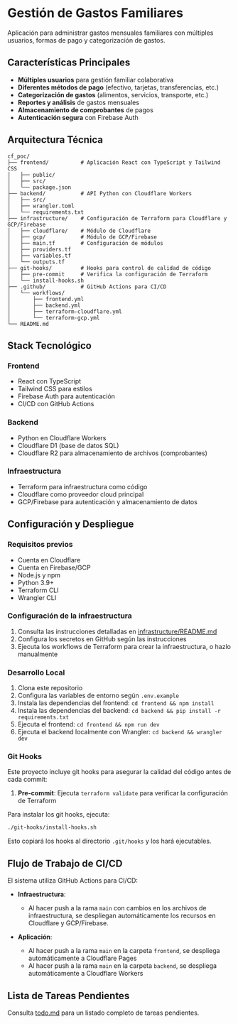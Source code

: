 # Gestión de Gastos Familiares

Aplicación para administrar gastos mensuales familiares con múltiples usuarios, formas de pago y categorización de gastos.

## Características Principales

- **Múltiples usuarios** para gestión familiar colaborativa
- **Diferentes métodos de pago** (efectivo, tarjetas, transferencias, etc.)
- **Categorización de gastos** (alimentos, servicios, transporte, etc.)
- **Reportes y análisis** de gastos mensuales
- **Almacenamiento de comprobantes** de pagos
- **Autenticación segura** con Firebase Auth

## Arquitectura Técnica

```
cf_poc/
├── frontend/          # Aplicación React con TypeScript y Tailwind CSS
│   ├── public/
│   ├── src/
│   └── package.json
├── backend/           # API Python con Cloudflare Workers
│   ├── src/
│   ├── wrangler.toml
│   └── requirements.txt
├── infrastructure/    # Configuración de Terraform para Cloudflare y GCP/Firebase
│   ├── cloudflare/    # Módulo de Cloudflare
│   ├── gcp/           # Módulo de GCP/Firebase
│   ├── main.tf        # Configuración de módulos
│   ├── providers.tf
│   ├── variables.tf
│   └── outputs.tf
├── git-hooks/         # Hooks para control de calidad de código
│   ├── pre-commit     # Verifica la configuración de Terraform
│   └── install-hooks.sh
├── .github/           # GitHub Actions para CI/CD
│   └── workflows/
│       ├── frontend.yml
│       ├── backend.yml
│       ├── terraform-cloudflare.yml
│       └── terraform-gcp.yml
└── README.md
```

## Stack Tecnológico

### Frontend
- React con TypeScript
- Tailwind CSS para estilos
- Firebase Auth para autenticación
- CI/CD con GitHub Actions

### Backend
- Python en Cloudflare Workers
- Cloudflare D1 (base de datos SQL)
- Cloudflare R2 para almacenamiento de archivos (comprobantes)

### Infraestructura
- Terraform para infraestructura como código
- Cloudflare como proveedor cloud principal
- GCP/Firebase para autenticación y almacenamiento de datos

## Configuración y Despliegue

### Requisitos previos
- Cuenta en Cloudflare
- Cuenta en Firebase/GCP
- Node.js y npm
- Python 3.9+
- Terraform CLI
- Wrangler CLI

### Configuración de la infraestructura
1. Consulta las instrucciones detalladas en [infrastructure/README.md](infrastructure/README.md)
2. Configura los secretos en GitHub según las instrucciones
3. Ejecuta los workflows de Terraform para crear la infraestructura, o hazlo manualmente

### Desarrollo Local
1. Clona este repositorio
2. Configura las variables de entorno según `.env.example`
3. Instala las dependencias del frontend: `cd frontend && npm install`
4. Instala las dependencias del backend: `cd backend && pip install -r requirements.txt`
5. Ejecuta el frontend: `cd frontend && npm run dev`
6. Ejecuta el backend localmente con Wrangler: `cd backend && wrangler dev`

### Git Hooks

Este proyecto incluye git hooks para asegurar la calidad del código antes de cada commit:

1. **Pre-commit**: Ejecuta `terraform validate` para verificar la configuración de Terraform

Para instalar los git hooks, ejecuta:

```bash
./git-hooks/install-hooks.sh
```

Esto copiará los hooks al directorio `.git/hooks` y los hará ejecutables.

## Flujo de Trabajo de CI/CD

El sistema utiliza GitHub Actions para CI/CD:

- **Infraestructura**: 
  - Al hacer push a la rama `main` con cambios en los archivos de infraestructura, se despliegan automáticamente los recursos en Cloudflare y GCP/Firebase.
  
- **Aplicación**:
  - Al hacer push a la rama `main` en la carpeta `frontend`, se despliega automáticamente a Cloudflare Pages
  - Al hacer push a la rama `main` en la carpeta `backend`, se despliega automáticamente a Cloudflare Workers

## Lista de Tareas Pendientes

Consulta [todo.md](todo.md) para un listado completo de tareas pendientes.